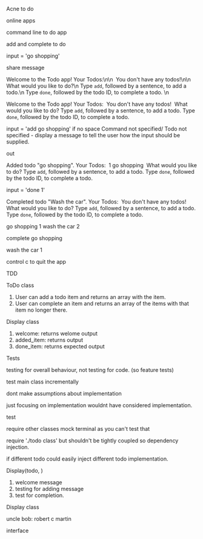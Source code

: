 Acne to do

online apps

command line to do app

add and complete to do

input = 'go shopping'

share message

Welcome to the Todo app! Your Todos:\n\n  You don't have any todos!\n\n
What would you like to do?\n Type `add`, followed by a sentence, to add a todo.\n Type `done`, followed by the todo ID, to complete a todo. \n

Welcome to the Todo app! Your Todos:  You don't have any todos!  What would you like to do? Type `add`, followed by a sentence, to add a todo. Type `done`, followed by the todo ID, to complete a todo. 

input = 'add go shopping'
if no space Command not specified/ Todo not specified - display a message to tell the user how the input should be supplied.


out

Added todo "go shopping". Your Todos:  1 go shopping  What would you like to do? Type `add`, followed by a sentence, to add a todo. Type `done`, followed by the todo ID, to complete a todo.

input = 'done 1'

Completed todo "Wash the car". Your Todos:  You don't have any todos!  What would you like to do? Type `add`, followed by a sentence, to add a todo. Type `done`, followed by the todo ID, to complete a todo.

go shopping 1
wash the car 2

complete go shopping

wash the car 1


control c to quit the app

TDD

ToDo class

1. User can add a todo item and returns an array with the item.
2. User can complete an item and returns an array of the items with that item no longer there.

Display class
1. welcome: returns welome output
2. added_item: returns output
3. done_item: returns expected output

Tests

testing for overall behaviour, not testing for code. (so feature tests)

test main class incrementally

dont make assumptions about implementation

just focusing on implementation wouldnt have considered implementation.

test

require other classes
mock terminal as you can't test that

require './todo class' but shouldn't be tightly coupled so dependency injection.

if different todo could easily inject different todo implementation.

Display(todo, )

1. welcome message
2. testing for adding message
3. test for completion.

Display class

uncle bob: robert c martin

interface 
